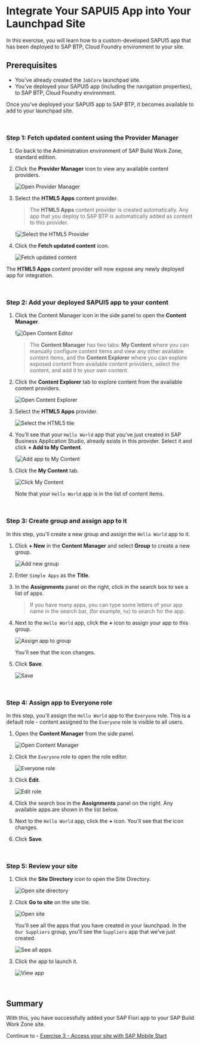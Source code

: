 # Integrate Your SAPUI5 App into Your Launchpad Site

In this exercise, you will learn how to a custom-developed SAPUI5 app that has been deployed to SAP BTP, Cloud Foundry environment to your site.

## Prerequisites
 - You've already created the `JobCore` launchpad site.
 - You've deployed your SAPUI5 app (including the navigation properties), to SAP BTP, Cloud Foundry environment.


Once you've deployed your SAPUI5 app to SAP BTP, it becomes available to add to your launchpad site.


<br>

### Step 1: Fetch updated content using the Provider Manager

1. Go back to the Administration environment of SAP Build Work Zone, standard edition.

2. Click the **Provider Manager** icon to view any available content providers.

    ![Open Provider Manager](0-open-provider-manager.png)

3. Select the **HTML5 Apps** content provider.

    >The **HTML5 Apps** content provider is created automatically. Any app that you deploy to SAP BTP is automatically added as content to this provider.

    !![Select the HTML5 Provider](3-HTML5-provider.png)

4. Click the **Fetch updated content** icon.

    ![Fetch updated content](00-fetch-updated-content.png)

The **HTML5 Apps** content provider will now expose any newly deployed app for integration.


<br>

### Step 2: Add your deployed SAPUI5 app to your content

1. Click the Content Manager icon in the side panel to open the **Content Manager**.

    !![Open Content Editor](1-open-content-editor.png)

    >The **Content Manager** has two tabs: **My Content** where you can manually configure content items and view any other available content items, and the **Content Explorer** where you can explore exposed content from available content providers, select the content, and add it to your own content.

2. Click the **Content Explorer** tab to explore content from the available content providers.

    ![Open Content Explorer](2-content-explorer.png)

3. Select the **HTML5 Apps** provider.

    ![Select the HTML5 tile](3a-select-HTML5-tile.png)

4. You'll see that your `Hello World` app that you've just created in SAP Business Application Studio, already exists in this provider. Select it and click **+ Add to My Content**.

    !![Add app to My Content](4-add-app-my-content.png)

5. Click the **My Content** tab.

    ![Click My Content](5-click-my-content.png)

    Note that your `Hello World` app is in the list of content items.


<br>


### Step 3: Create group and assign app to it

In this step, you'll create a new group and assign the `Hello World` app to it.

1. Click **+ New** in the **Content Manager** and select **Group** to create a new group.

    ![Add new group](6-add-group.png)

2. Enter `Simple Apps` as the **Title**.

3. In the **Assignments** panel on the right, click in the search box to see a list of apps.

    >If you have many apps, you can type some letters of your app name in the search bar, (for example, `he`) to search for the app.

4. Next to the `Hello World` app, click the **+** icon to assign your app to this group.

    ![Assign app to group](7-assign-app-to-group.png)

    You'll see that the icon changes.

4. Click **Save**.

    ![Save](8-save.png)


<br>

### Step 4: Assign app to Everyone role

In this step, you'll assign the `Hello World` app to the `Everyone` role. This is a default role - content assigned to the `Everyone` role is visible to all users.

1. Open the **Content Manager** from the side panel.

    ![Open Content Manager](9-open-content-manager.png)

2. Click the `Everyone` role to open the role editor.

    ![Everyone role](9a-everyone-role.png)

3. Click **Edit**.

    ![Edit role](10-edit-role.png)

4. Click the search box in the **Assignments** panel on the right. Any available apps are shown in the list below.

5. Next to the `Hello World` app, click the **+** icon. You'll see that the icon changes.

6. Click **Save**.

<br>

### Step 5: Review your site

1. Click the **Site Directory** icon to open the Site Directory.

    ![Open site directory](11-open-site-directory.png)

2. Click **Go to site** on the site tile.

    ![Open site](12-go-to-site.png)

    You'll see all the apps that you have created in your launchpad. In the `Our Suppliers` group, you'll see the `Suppliers` app that we've just created.

    ![See all apps](12a-view-launchpad.png)


3. Click the app to launch it.

    ![View app](13-suppliers-app.png)

<br>

## Summary

With this, you have successfully added your SAP Fiori app to your SAP Build Work Zone site.

Continue to - [Exercise 3 - Access your site with SAP Mobile Start](../../ex3/README.md)

